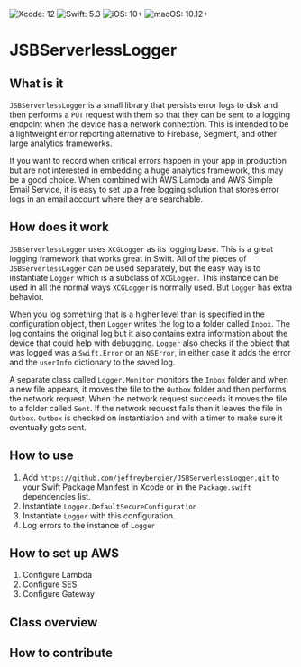 ![Xcode: 12](https://img.shields.io/badge/Xcode-12-lightgrey.svg) ![Swift: 5.3](https://img.shields.io/badge/Swift-5.3-lightgrey.svg) ![iOS: 10+](https://img.shields.io/badge/iOS-10+-lightgrey.svg) ![macOS: 10.12+](https://img.shields.io/badge/macOS-10.12+-lightgrey.svg)

# JSBServerlessLogger

## What is it

`JSBServerlessLogger` is a small library that persists error logs to disk and then performs a `PUT` request with them so that they can be sent to a logging endpoint when the device has a network connection. This is intended to be a lightweight error reporting alternative to Firebase, Segment, and other large analytics frameworks.

If you want to record when critical errors happen in your app in production but are not interested in embedding a huge analytics framework, this may be a good choice. When combined with AWS Lambda and AWS Simple Email Service, it is easy to set up a free logging solution that stores error logs in an email account where they are searchable.

## How does it work

`JSBServerlessLogger` uses `XCGLogger` as its logging base. This is a great logging framework that works great in Swift. All of the pieces of `JSBServerlessLogger` can be used separately, but the easy way is to instantiate `Logger` which is a subclass of `XCGLogger`. This instance can be used in all the normal ways `XCGLogger` is normally used. But `Logger` has extra behavior. 

When you log something that is a higher level than is specified in the configuration object, then `Logger` writes the log to a folder called `Inbox`. The log contains the original log but it also contains extra information about the device that could help with debugging. `Logger` also checks if the object that was logged was a `Swift.Error` or an `NSError`, in either case it adds the error and the `userInfo` dictionary to the saved log.

A separate class called `Logger.Monitor` monitors the `Inbox` folder and when a new file appears, it moves the file to the `Outbox` folder and then performs the network request. When the network request succeeds it moves the file to a folder called `Sent`. If the network request fails then it leaves the file in `Outbox`. `Outbox` is checked on instantiation and with a timer to make sure it eventually gets sent.

## How to use

1. Add `https://github.com/jeffreybergier/JSBServerlessLogger.git` to your Swift Package Manifest in Xcode or in the `Package.swift` dependencies list.
1. Instantiate `Logger.DefaultSecureConfiguration`
1. Instantiate `Logger` with this configuration.
1. Log errors to the instance of `Logger`

## How to set up AWS

1. Configure Lambda
1. Configure SES
1. Configure Gateway

## Class overview

## How to contribute